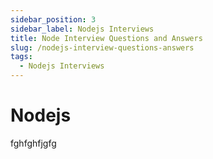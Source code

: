 ```yaml
---
sidebar_position: 3
sidebar_label: Nodejs Interviews
title: Node Interview Questions and Answers
slug: /nodejs-interview-questions-answers
tags:
  - Nodejs Interviews
---
```


# Nodejs

fghfghfjgfg


